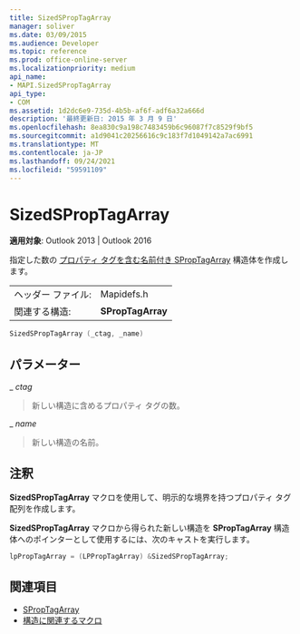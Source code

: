 ```yaml
---
title: SizedSPropTagArray
manager: soliver
ms.date: 03/09/2015
ms.audience: Developer
ms.topic: reference
ms.prod: office-online-server
ms.localizationpriority: medium
api_name:
- MAPI.SizedSPropTagArray
api_type:
- COM
ms.assetid: 1d2dc6e9-735d-4b5b-af6f-adf6a32a666d
description: '最終更新日: 2015 年 3 月 9 日'
ms.openlocfilehash: 8ea830c9a198c7483459b6c96087f7c8529f9bf5
ms.sourcegitcommit: a1d9041c20256616c9c183f7d1049142a7ac6991
ms.translationtype: MT
ms.contentlocale: ja-JP
ms.lasthandoff: 09/24/2021
ms.locfileid: "59591109"
---
```

# <a name="sizedsproptagarray"></a>SizedSPropTagArray

**適用対象**: Outlook 2013 | Outlook 2016 
  
指定した数の [プロパティ タグを含む名前付き SPropTagArray](sproptagarray.md) 構造体を作成します。 
  
|||
|:-----|:-----|
|ヘッダー ファイル:  <br/> |Mapidefs.h  <br/> |
|関連する構造:  <br/> |**SPropTagArray** <br/> |
   
```cpp
SizedSPropTagArray (_ctag, _name)
```

## <a name="parameters"></a>パラメーター

_ _ctag_
  
> 新しい構造に含めるプロパティ タグの数。
    
_ _name_
  
> 新しい構造の名前。
    
## <a name="remarks"></a>注釈

**SizedSPropTagArray** マクロを使用して、明示的な境界を持つプロパティ タグ配列を作成します。 
  
**SizedSPropTagArray** マクロから得られた新しい構造を **SPropTagArray** 構造体へのポインターとして使用するには、次のキャストを実行します。 
  
```cpp
lpPropTagArray = (LPPropTagArray) &SizedSPropTagArray;

```

## <a name="see-also"></a>関連項目

- [SPropTagArray](sproptagarray.md)
- [構造に関連するマクロ](macros-related-to-structures.md)

